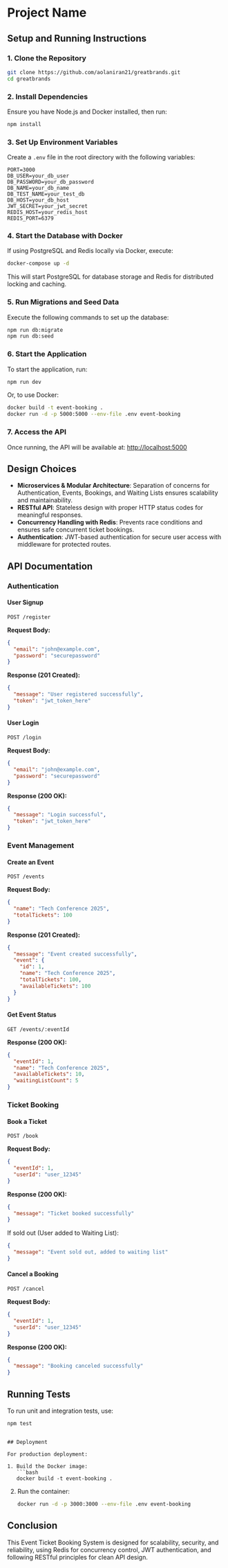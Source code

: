 # Project Name

## Setup and Running Instructions

### 1. Clone the Repository

```bash
git clone https://github.com/aolaniran21/greatbrands.git
cd greatbrands
```

### 2. Install Dependencies

Ensure you have Node.js and Docker installed, then run:

```bash
npm install
```

### 3. Set Up Environment Variables

Create a `.env` file in the root directory with the following variables:

```plaintext
PORT=3000
DB_USER=your_db_user
DB_PASSWORD=your_db_password
DB_NAME=your_db_name
DB_TEST_NAME=your_test_db
DB_HOST=your_db_host
JWT_SECRET=your_jwt_secret
REDIS_HOST=your_redis_host
REDIS_PORT=6379
```

### 4. Start the Database with Docker

If using PostgreSQL and Redis locally via Docker, execute:

```bash
docker-compose up -d
```

This will start PostgreSQL for database storage and Redis for distributed locking and caching.

### 5. Run Migrations and Seed Data

Execute the following commands to set up the database:

```bash
npm run db:migrate
npm run db:seed
```

### 6. Start the Application

To start the application, run:

```bash
npm run dev
```

Or, to use Docker:

```bash
docker build -t event-booking .
docker run -d -p 5000:5000 --env-file .env event-booking
```

### 7. Access the API

Once running, the API will be available at: [http://localhost:5000](http://localhost:5000)

## Design Choices

- **Microservices & Modular Architecture**: Separation of concerns for Authentication, Events, Bookings, and Waiting Lists ensures scalability and maintainability.
- **RESTful API**: Stateless design with proper HTTP status codes for meaningful responses.
- **Concurrency Handling with Redis**: Prevents race conditions and ensures safe concurrent ticket bookings.
- **Authentication**: JWT-based authentication for secure user access with middleware for protected routes.

## API Documentation

### Authentication

#### User Signup

`POST /register`

**Request Body:**

```json
{
  "email": "john@example.com",
  "password": "securepassword"
}
```

**Response (201 Created):**

```json
{
  "message": "User registered successfully",
  "token": "jwt_token_here"
}
```

#### User Login

`POST /login`

**Request Body:**

```json
{
  "email": "john@example.com",
  "password": "securepassword"
}
```

**Response (200 OK):**

```json
{
  "message": "Login successful",
  "token": "jwt_token_here"
}
```

### Event Management

#### Create an Event

`POST /events`

**Request Body:**

```json
{
  "name": "Tech Conference 2025",
  "totalTickets": 100
}
```

**Response (201 Created):**

```json
{
  "message": "Event created successfully",
  "event": {
    "id": 1,
    "name": "Tech Conference 2025",
    "totalTickets": 100,
    "availableTickets": 100
  }
}
```

#### Get Event Status

`GET /events/:eventId`

**Response (200 OK):**

```json
{
  "eventId": 1,
  "name": "Tech Conference 2025",
  "availableTickets": 10,
  "waitingListCount": 5
}
```

### Ticket Booking

#### Book a Ticket

`POST /book`

**Request Body:**

```json
{
  "eventId": 1,
  "userId": "user_12345"
}
```

**Response (200 OK):**

```json
{
  "message": "Ticket booked successfully"
}
```

If sold out (User added to Waiting List):

```json
{
  "message": "Event sold out, added to waiting list"
}
```

#### Cancel a Booking

`POST /cancel`

**Request Body:**

```json
{
  "eventId": 1,
  "userId": "user_12345"
}
```

**Response (200 OK):**

```json
{
  "message": "Booking canceled successfully"
}
```

## Running Tests

To run unit and integration tests, use:

```bash
npm test
```

````

## Deployment

For production deployment:

1. Build the Docker image:
   ```bash
   docker build -t event-booking .
````

2. Run the container:
   ```bash
   docker run -d -p 3000:3000 --env-file .env event-booking
   ```

## Conclusion

This Event Ticket Booking System is designed for scalability, security, and reliability, using Redis for concurrency control, JWT authentication, and following RESTful principles for clean API design.

